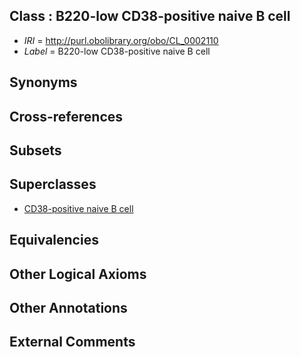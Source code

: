 
## Class : B220-low CD38-positive naive B cell

 * *IRI* = http://purl.obolibrary.org/obo/CL_0002110
 * *Label* = B220-low CD38-positive naive B cell

## Synonyms


## Cross-references


## Subsets


## Superclasses

 * [CD38-positive naive B cell](../../CL/01/CL_0002101.md)

## Equivalencies


## Other Logical Axioms


## Other Annotations


## External Comments

